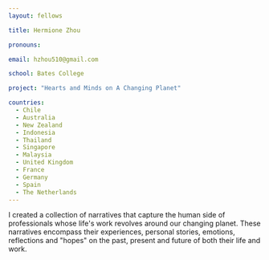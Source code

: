 ```yaml
---
layout: fellows

title: Hermione Zhou

pronouns: 

email: hzhou510@gmail.com

school: Bates College

project: "Hearts and Minds on A Changing Planet"

countries:
  - Chile
  - Australia
  - New Zealand
  - Indonesia
  - Thailand
  - Singapore
  - Malaysia
  - United Kingdom
  - France
  - Germany
  - Spain
  - The Netherlands
---
```


I created a collection of narratives that capture the human side of professionals whose life's work revolves around our changing planet. These narratives encompass their experiences, personal stories, emotions, reflections and "hopes" on the past, present and future of both their life and work.